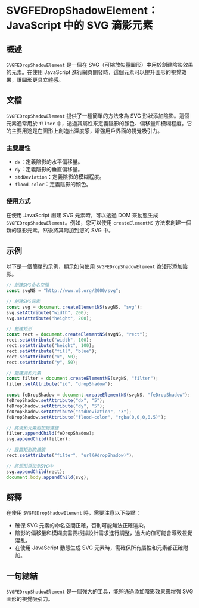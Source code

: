 <!--
Meta Description: # SVGFEDropShadowElement：JavaScript 中的 SVG 滴影元素 ## 概述 `SVGFEDropShadowElement` 是一個在 SVG（可縮放矢量圖形）中用於創建陰影效果的元素。在使用 JavaScript 進行網頁開發時，這個元素可以提升圖形的視覺效果，讓圖...
Meta Keywords: svg, setattribute, rect, svgfedropshadowelement, filter
-->

# SVGFEDropShadowElement：JavaScript 中的 SVG 滴影元素

## 概述
`SVGFEDropShadowElement` 是一個在 SVG（可縮放矢量圖形）中用於創建陰影效果的元素。在使用 JavaScript 進行網頁開發時，這個元素可以提升圖形的視覺效果，讓圖形更具立體感。

## 文檔
`SVGFEDropShadowElement` 提供了一種簡單的方法來為 SVG 形狀添加陰影。這個元素通常用於 `filter` 中，透過其屬性來定義陰影的顏色、偏移量和模糊程度。它的主要用途是在圖形上創造出深度感，增強用戶界面的視覺吸引力。

### 主要屬性
- `dx`：定義陰影的水平偏移量。
- `dy`：定義陰影的垂直偏移量。
- `stdDeviation`：定義陰影的模糊程度。
- `flood-color`：定義陰影的顏色。

### 使用方式
在使用 JavaScript 創建 SVG 元素時，可以透過 DOM 來動態生成 `SVGFEDropShadowElement`。例如，您可以使用 `createElementNS` 方法來創建一個新的陰影元素，然後將其附加到您的 SVG 中。

## 示例
以下是一個簡單的示例，顯示如何使用 `SVGFEDropShadowElement` 為矩形添加陰影。

```javascript
// 創建SVG命名空間
const svgNS = "http://www.w3.org/2000/svg";

// 創建SVG元素
const svg = document.createElementNS(svgNS, "svg");
svg.setAttribute("width", 200);
svg.setAttribute("height", 200);

// 創建矩形
const rect = document.createElementNS(svgNS, "rect");
rect.setAttribute("width", 100);
rect.setAttribute("height", 100);
rect.setAttribute("fill", "blue");
rect.setAttribute("x", 50);
rect.setAttribute("y", 50);

// 創建滴影元素
const filter = document.createElementNS(svgNS, "filter");
filter.setAttribute("id", "dropShadow");

const feDropShadow = document.createElementNS(svgNS, "feDropShadow");
feDropShadow.setAttribute("dx", "5");
feDropShadow.setAttribute("dy", "5");
feDropShadow.setAttribute("stdDeviation", "3");
feDropShadow.setAttribute("flood-color", "rgba(0,0,0,0.5)");

// 將滴影元素附加到濾鏡
filter.appendChild(feDropShadow);
svg.appendChild(filter);

// 設置矩形的濾鏡
rect.setAttribute("filter", "url(#dropShadow)");

// 將矩形添加到SVG中
svg.appendChild(rect);
document.body.appendChild(svg);
```

## 解釋
在使用 `SVGFEDropShadowElement` 時，需要注意以下幾點：
- 確保 SVG 元素的命名空間正確，否則可能無法正確渲染。
- 陰影的偏移量和模糊度需要根據設計需求進行調整，過大的值可能會導致視覺混亂。
- 在使用 JavaScript 動態生成 SVG 元素時，需確保所有屬性和元素都正確附加。

## 一句總結
`SVGFEDropShadowElement` 是一個強大的工具，能夠通過添加陰影效果來增強 SVG 圖形的視覺吸引力。